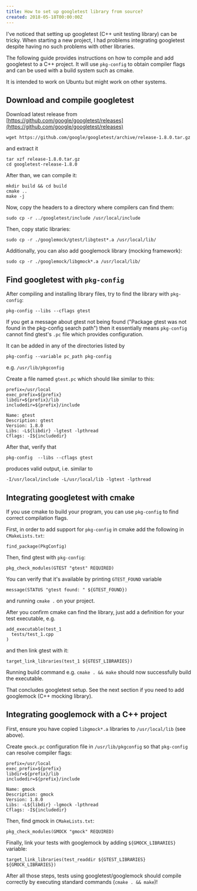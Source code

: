 ```yaml
---
title: How to set up googletest library from source?
created: 2018-05-18T00:00:00Z
---
```


I've noticed that setting up googletest (C++ unit testing library) can be tricky. When starting a new project, I had problems integrating googletest despite having no such problems with other libraries.

The following guide provides instructions on how to compile and add googletest to a C++ project. It will use `pkg-config` to obtain compiler flags and can be used with a build system such as cmake.

It is intended to work on Ubuntu but might work on other systems.

## Download and compile googletest

Download latest release from [https://github.com/google/googletest/releases](https://github.com/google/googletest/releases)

```
wget https://github.com/google/googletest/archive/release-1.8.0.tar.gz
```

and extract it

```
tar xzf release-1.8.0.tar.gz
cd googletest-release-1.8.0
```

After than, we can compile it:

```
mkdir build && cd build
cmake ..
make -j
```

Now, copy the headers to a directory where compilers can find them:

```
sudo cp -r ../googletest/include /usr/local/include
```

Then, copy static libraries:

```
sudo cp -r ./googlemock/gtest/libgtest*.a /usr/local/lib/
```

Additionally, you can also add googlemock library (mocking framework):

```
sudo cp -r ./googlemock/libgmock*.a /usr/local/lib/
```

## Find googletest with `pkg-config`

After compiling and installing library files, try to find the library with `pkg-config`:

```
pkg-config --libs --cflags gtest
```

If you get a message about gtest not being found ("Package gtest was not found in the pkg-config search path") then it essentially means `pkg-config` cannot find gtest's `.pc` file which provides configuration.

It can be added in any of the directories listed by

```
pkg-config --variable pc_path pkg-config
```

e.g. `/usr/lib/pkgconfig`

Create a file named `gtest.pc` which should like similar to this:

```
prefix=/usr/local
exec_prefix=${prefix}
libdir=${prefix}/lib
includedir=${prefix}/include

Name: gtest
Description: gtest
Version: 1.8.0
Libs: -L${libdir} -lgtest -lpthread
Cflags: -I${includedir}
```

After that, verify that

```
pkg-config  --libs --cflags gtest
```

produces valid output, i.e. similar to

```
-I/usr/local/include -L/usr/local/lib -lgtest -lpthread
```

## Integrating googletest with cmake

If you use cmake to build your program, you can use `pkg-config` to find correct compilation flags.

First, in order to add support for `pkg-config` in cmake add the following in `CMakeLists.txt`:

```
find_package(PkgConfig)
```

Then, find gtest with `pkg-config`:

```
pkg_check_modules(GTEST "gtest" REQUIRED)
```

You can verify that it's available by printing `GTEST_FOUND` variable

```
message(STATUS "gtest found: " ${GTEST_FOUND})
```

and running `cmake .` on your project.

After you confirm cmake can find the library, just add a definition for your test executable, e.g.

```
add_executable(test_1
  tests/test_1.cpp
)
```

and then link gtest with it:

```
target_link_libraries(test_1 ${GTEST_LIBRARIES})
```

Running build command e.g. `cmake . && make` should now successfully build the executable.

That concludes googletest setup. See the next section if you need to add googlemock (C++ mocking library).

## Integrating googlemock with a C++ project

First, ensure you have copied `libgmock*.a` libraries to `/usr/local/lib` (see above).

Create `gmock.pc` configuration file in `/usr/lib/pkgconfig` so that `pkg-config` can resolve compiler flags:

```
prefix=/usr/local
exec_prefix=${prefix}
libdir=${prefix}/lib
includedir=${prefix}/include

Name: gmock
Description: gmock
Version: 1.8.0
Libs: -L${libdir} -lgmock -lpthread
Cflags: -I${includedir}
```

Then, find gmock in `CMakeLists.txt`:

```
pkg_check_modules(GMOCK "gmock" REQUIRED)
```

Finally, link your tests with googlemock by adding `${GMOCK_LIBRARIES}` variable:

```
target_link_libraries(test_readdir ${GTEST_LIBRARIES} ${GMOCK_LIBRARIES})
```

After all those steps, tests using googletest/googlemock should compile correctly by executing standard commands (`cmake . && make`)!
